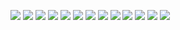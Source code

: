 [![](https://github-readme-stats.vercel.app/api/pin/?username=FayasNoushad&repo=Pet-Names)](https://github.com/FayasNoushad/Pet-Names)
[![](https://github-readme-stats.vercel.app/api/pin/?username=FayasNoushad&repo=Jokes)](https://github.com/FayasNoushad/Jokes)
[![](https://github-readme-stats.vercel.app/api/pin/?username=FayasNoushad&repo=YouTube-Tags)](https://github.com/FayasNoushad/YouTube-Tags)
[![](https://github-readme-stats.vercel.app/api/pin/?username=FayasNoushad&repo=Random-Cats-Photos)](https://github.com/FayasNoushad/Random-Cats-Photos)
[![](https://github-readme-stats.vercel.app/api/pin/?username=FayasNoushad&repo=Telegraph)](https://github.com/FayasNoushad/YouTube-Tags)
[![](https://github-readme-stats.vercel.app/api/pin/?username=FayasNoushad&repo=Country-Info)](https://github.com/FayasNoushad/Country-Info)
[![](https://github-readme-stats.vercel.app/api/pin/?username=FayasNoushad&repo=Corona-Info)](https://github.com/FayasNoushad/Corona-Info)
[![](https://github-readme-stats.vercel.app/api/pin/?username=FayasNoushad&repo=Play-Store-Search)](https://github.com/FayasNoushad/Play-Store-Search)
[![](https://github-readme-stats.vercel.app/api/pin/?username=FayasNoushad&repo=YouTube-Search)](https://github.com/FayasNoushad/YouTube-Search)
[![](https://github-readme-stats.vercel.app/api/pin/?username=FayasNoushad&repo=Profile-Views-Hack)](https://github.com/FayasNoushad/Profile-Views-Hack)
[![](https://github-readme-stats.vercel.app/api/pin/?username=FayasNoushad&repo=String-to-Hashtag)](https://github.com/FayasNoushad/String-to-Hashtag)
[![](https://github-readme-stats.vercel.app/api/pin/?username=FayasNoushad&repo=High-School-ICT)](https://github.com/FayasNoushad/High-School-ICT)
[![](https://github-readme-stats.vercel.app/api/pin/?username=FayasNoushad&repo=Account-Create-Python)](https://github.com/FayasNoushad/Account-Create-Python)

